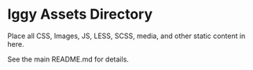 Iggy Assets Directory
=====================

Place all CSS, Images, JS, LESS, SCSS, media, and other static
content in here.

See the main README.md for details.